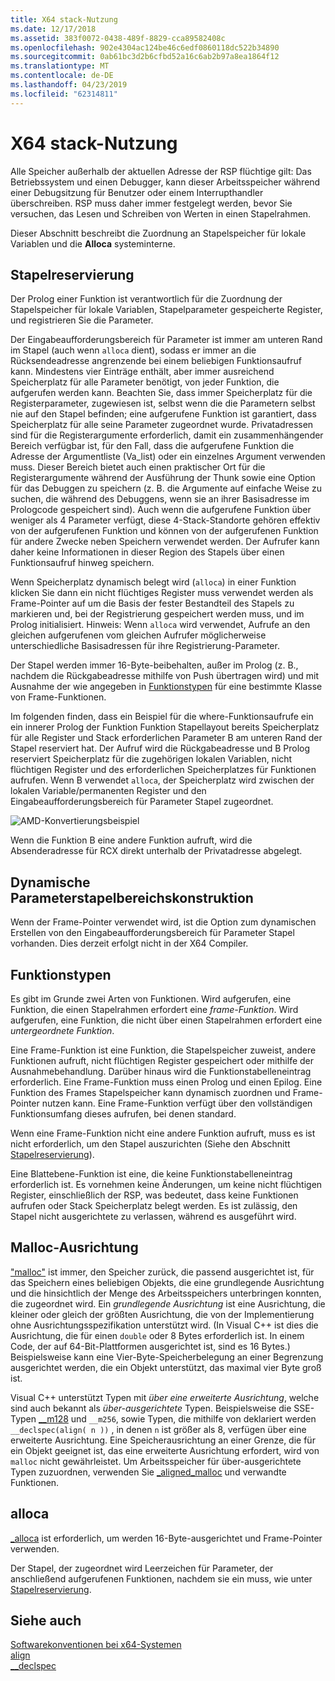 ```yaml
---
title: X64 stack-Nutzung
ms.date: 12/17/2018
ms.assetid: 383f0072-0438-489f-8829-cca89582408c
ms.openlocfilehash: 902e4304ac124be46c6edf0860118dc522b34890
ms.sourcegitcommit: 0ab61bc3d2b6cfbd52a16c6ab2b97a8ea1864f12
ms.translationtype: MT
ms.contentlocale: de-DE
ms.lasthandoff: 04/23/2019
ms.locfileid: "62314811"
---
```

# <a name="x64-stack-usage"></a>X64 stack-Nutzung

Alle Speicher außerhalb der aktuellen Adresse der RSP flüchtige gilt: Das Betriebssystem und einen Debugger, kann dieser Arbeitsspeicher während einer Debugsitzung für Benutzer oder einem Interrupthandler überschreiben. RSP muss daher immer festgelegt werden, bevor Sie versuchen, das Lesen und Schreiben von Werten in einen Stapelrahmen.

Dieser Abschnitt beschreibt die Zuordnung an Stapelspeicher für lokale Variablen und die **Alloca** systeminterne.

## <a name="stack-allocation"></a>Stapelreservierung

Der Prolog einer Funktion ist verantwortlich für die Zuordnung der Stapelspeicher für lokale Variablen, Stapelparameter gespeicherte Register, und registrieren Sie die Parameter.

Der Eingabeaufforderungsbereich für Parameter ist immer am unteren Rand im Stapel (auch wenn `alloca` dient), sodass er immer an die Rücksendeadresse angrenzende bei einem beliebigen Funktionsaufruf kann. Mindestens vier Einträge enthält, aber immer ausreichend Speicherplatz für alle Parameter benötigt, von jeder Funktion, die aufgerufen werden kann. Beachten Sie, dass immer Speicherplatz für die Registerparameter, zugewiesen ist, selbst wenn die die Parametern selbst nie auf den Stapel befinden; eine aufgerufene Funktion ist garantiert, dass Speicherplatz für alle seine Parameter zugeordnet wurde. Privatadressen sind für die Registerargumente erforderlich, damit ein zusammenhängender Bereich verfügbar ist, für den Fall, dass die aufgerufene Funktion die Adresse der Argumentliste (Va_list) oder ein einzelnes Argument verwenden muss. Dieser Bereich bietet auch einen praktischer Ort für die Registerargumente während der Ausführung der Thunk sowie eine Option für das Debuggen zu speichern (z. B. die Argumente auf einfache Weise zu suchen, die während des Debuggens, wenn sie an ihrer Basisadresse im Prologcode gespeichert sind). Auch wenn die aufgerufene Funktion über weniger als 4 Parameter verfügt, diese 4-Stack-Standorte gehören effektiv von der aufgerufenen Funktion und können von der aufgerufenen Funktion für andere Zwecke neben Speichern verwendet werden.  Der Aufrufer kann daher keine Informationen in dieser Region des Stapels über einen Funktionsaufruf hinweg speichern.

Wenn Speicherplatz dynamisch belegt wird (`alloca`) in einer Funktion klicken Sie dann ein nicht flüchtiges Register muss verwendet werden als Frame-Pointer auf um die Basis der fester Bestandteil des Stapels zu markieren und, bei der Registrierung gespeichert werden muss, und im Prolog initialisiert. Hinweis: Wenn `alloca` wird verwendet, Aufrufe an den gleichen aufgerufenen vom gleichen Aufrufer möglicherweise unterschiedliche Basisadressen für ihre Registrierung-Parameter.

Der Stapel werden immer 16-Byte-beibehalten, außer im Prolog (z. B., nachdem die Rückgabeadresse mithilfe von Push übertragen wird) und mit Ausnahme der wie angegeben in [Funktionstypen](#function-types) für eine bestimmte Klasse von Frame-Funktionen.

Im folgenden finden, dass ein Beispiel für die where-Funktionsaufrufe ein ein innerer Prolog der Funktion Funktion Stapellayout bereits Speicherplatz für alle Register und Stack erforderlichen Parameter B am unteren Rand der Stapel reserviert hat. Der Aufruf wird die Rückgabeadresse und B Prolog reserviert Speicherplatz für die zugehörigen lokalen Variablen, nicht flüchtigen Register und des erforderlichen Speicherplatzes für Funktionen aufrufen. Wenn B verwendet `alloca`, der Speicherplatz wird zwischen der lokalen Variable/permanenten Register und den Eingabeaufforderungsbereich für Parameter Stapel zugeordnet.

![AMD-Konvertierungsbeispiel](../build/media/vcamd_conv_ex_5.png "AMD-Konvertierungsbeispiel")

Wenn die Funktion B eine andere Funktion aufruft, wird die Absenderadresse für RCX direkt unterhalb der Privatadresse abgelegt.

## <a name="dynamic-parameter-stack-area-construction"></a>Dynamische Parameterstapelbereichskonstruktion

Wenn der Frame-Pointer verwendet wird, ist die Option zum dynamischen Erstellen von den Eingabeaufforderungsbereich für Parameter Stapel vorhanden. Dies derzeit erfolgt nicht in der X64 Compiler.

## <a name="function-types"></a>Funktionstypen

Es gibt im Grunde zwei Arten von Funktionen. Wird aufgerufen, eine Funktion, die einen Stapelrahmen erfordert eine *frame-Funktion*. Wird aufgerufen, eine Funktion, die nicht über einen Stapelrahmen erfordert eine *untergeordnete Funktion*.

Eine Frame-Funktion ist eine Funktion, die Stapelspeicher zuweist, andere Funktionen aufruft, nicht flüchtigen Register gespeichert oder mithilfe der Ausnahmebehandlung. Darüber hinaus wird die Funktionstabelleneintrag erforderlich. Eine Frame-Funktion muss einen Prolog und einen Epilog. Eine Funktion des Frames Stapelspeicher kann dynamisch zuordnen und Frame-Pointer nutzen kann. Eine Frame-Funktion verfügt über den vollständigen Funktionsumfang dieses aufrufen, bei denen standard.

Wenn eine Frame-Funktion nicht eine andere Funktion aufruft, muss es ist nicht erforderlich, um den Stapel auszurichten (Siehe den Abschnitt [Stapelreservierung](#stack-allocation)).

Eine Blattebene-Funktion ist eine, die keine Funktionstabelleneintrag erforderlich ist. Es vornehmen keine Änderungen, um keine nicht flüchtigen Register, einschließlich der RSP, was bedeutet, dass keine Funktionen aufrufen oder Stack Speicherplatz belegt werden. Es ist zulässig, den Stapel nicht ausgerichtete zu verlassen, während es ausgeführt wird.

## <a name="malloc-alignment"></a>Malloc-Ausrichtung

["malloc"](../c-runtime-library/reference/malloc.md) ist immer, den Speicher zurück, die passend ausgerichtet ist, für das Speichern eines beliebigen Objekts, die eine grundlegende Ausrichtung und die hinsichtlich der Menge des Arbeitsspeichers unterbringen konnten, die zugeordnet wird. Ein *grundlegende Ausrichtung* ist eine Ausrichtung, die kleiner oder gleich der größten Ausrichtung, die von der Implementierung ohne Ausrichtungsspezifikation unterstützt wird. (In Visual C++ ist dies die Ausrichtung, die für einen `double` oder 8 Bytes erforderlich ist. In einem Code, der auf 64-Bit-Plattformen ausgerichtet ist, sind es 16 Bytes.) Beispielsweise kann eine Vier-Byte-Speicherbelegung an einer Begrenzung ausgerichtet werden, die ein Objekt unterstützt, das maximal vier Byte groß ist.

Visual C++ unterstützt Typen mit *über eine erweiterte Ausrichtung*, welche sind auch bekannt als *über-ausgerichtete* Typen. Beispielsweise die SSE-Typen [__m128](../cpp/m128.md) und `__m256`, sowie Typen, die mithilfe von deklariert werden `__declspec(align( n ))` , in denen `n` ist größer als 8, verfügen über eine erweiterte Ausrichtung. Eine Speicherausrichtung an einer Grenze, die für ein Objekt geeignet ist, das eine erweiterte Ausrichtung erfordert, wird von `malloc` nicht gewährleistet. Um Arbeitsspeicher für über-ausgerichtete Typen zuzuordnen, verwenden Sie [_aligned_malloc](../c-runtime-library/reference/aligned-malloc.md) und verwandte Funktionen.

## <a name="alloca"></a>alloca

[_alloca](../c-runtime-library/reference/alloca.md) ist erforderlich, um werden 16-Byte-ausgerichtet und Frame-Pointer verwenden.

Der Stapel, der zugeordnet wird Leerzeichen für Parameter, der anschließend aufgerufenen Funktionen, nachdem sie ein muss, wie unter [Stapelreservierung](#stack-allocation).

## <a name="see-also"></a>Siehe auch

[Softwarekonventionen bei x64-Systemen](../build/x64-software-conventions.md)<br/>
[align](../cpp/align-cpp.md)<br/>
[__declspec](../cpp/declspec.md)
